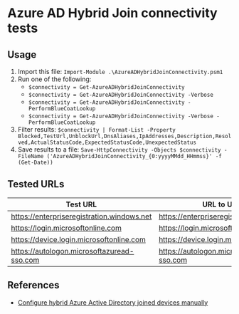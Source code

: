 # Azure AD Hybrid Join connectivity tests

## Usage

1. Import this file: `Import-Module .\AzureADHybridJoinConnectivity.psm1`
1. Run one of the following:
    * `$connectivity = Get-AzureADHybridJoinConnectivity`
    * `$connectivity = Get-AzureADHybridJoinConnectivity -Verbose`
    * `$connectivity = Get-AzureADHybridJoinConnectivity -PerformBlueCoatLookup`
    * `$connectivity = Get-AzureADHybridJoinConnectivity -Verbose -PerformBlueCoatLookup`
1. Filter results: `$connectivity | Format-List -Property Blocked,TestUrl,UnblockUrl,DnsAliases,IpAddresses,Description,Resolved,ActualStatusCode,ExpectedStatusCode,UnexpectedStatus`
1. Save results to a file: `Save-HttpConnectivity -Objects $connectivity -FileName ('AzureADHybridJoinConnectivity_{0:yyyyMMdd_HHmmss}' -f (Get-Date))`

## Tested URLs

| Test URL | URL to Unblock | Description |
| -- | -- | -- |
| <https://enterpriseregistration.windows.net> | <https://enterpriseregistration.windows.net> | |
| <https://login.microsoftonline.com> | <https://login.microsoftonline.com> | |
| <https://device.login.microsoftonline.com> | <https://device.login.microsoftonline.com> | |
| <https://autologon.microsoftazuread-sso.com> | <https://autologon.microsoftazuread-sso.com> | |


## References

* [Configure hybrid Azure Active Directory joined devices manually](https://docs.microsoft.com/en-us/azure/active-directory/devices/hybrid-azuread-join-manual-steps)

